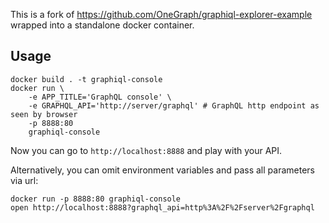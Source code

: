 This is a fork of https://github.com/OneGraph/graphiql-explorer-example wrapped into 
a standalone docker container.

## Usage

```
docker build . -t graphiql-console
docker run \
    -e APP_TITLE='GraphQL console' \
    -e GRAPHQL_API='http://server/graphql' # GraphQL http endpoint as seen by browser
    -p 8888:80
    graphiql-console
```

Now you can go to `http://localhost:8888` and play with your API.

Alternatively, you can omit environment variables and pass all parameters via url:

```
docker run -p 8888:80 graphiql-console
open http://localhost:8888?graphql_api=http%3A%2F%2Fserver%2Fgraphql
```